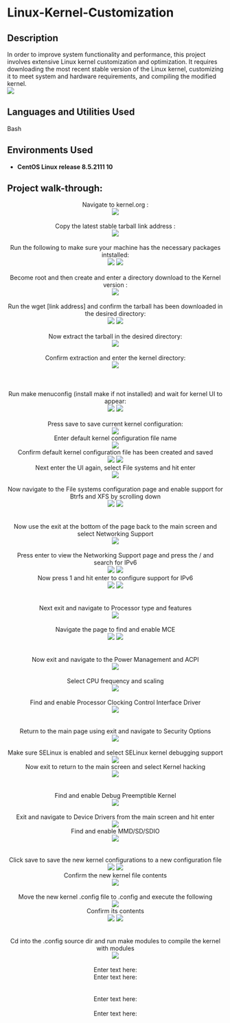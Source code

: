 # Linux-Kernel-Customization

<h2>Description</h2>
In order to improve system functionality and performance, this project involves extensive Linux kernel customization and optimization. It requires downloading the most recent stable version of the Linux kernel, customizing it to meet system and hardware requirements, and compiling the modified kernel. 
<br />
<img src="https://github.com/user-attachments/assets/3b14c04b-9b17-4887-bba6-637180f7e4c4"/>


<h2>Languages and Utilities Used</h2>

Bash

<h2>Environments Used </h2>

- <b>CentOS Linux release 8.5.2111
 10</b>

<h2>Project walk-through:</h2>


<p align="center">
Navigate to kernel.org : <br/>
<img src="https://github.com/user-attachments/assets/80490e12-f6fa-4819-9eaf-d230ff6c8cd4"/>
<br />
<br />
Copy the latest stable tarball link address :  <br/>
<img src="https://github.com/user-attachments/assets/b20539c3-9ecd-4fb4-8ebc-49496e8603be"/>
<br />
<br />
Run the following to make sure your machine has the necessary packages intstalled: <br/>
<img src="https://github.com/user-attachments/assets/30e15c77-0234-4927-8928-8a5ac0887e0b"/>
<img src="https://github.com/user-attachments/assets/bc28c1c2-e03b-43cf-866a-d62a8c9e94a0"/>
<br />
<br />
Become root and then create and enter a directory download to the Kernel version :  <br/>
<img src="https://github.com/user-attachments/assets/60e9637f-a9cc-4039-a1ca-8b9a2687200e"/>
<br />
<br />
Run the wget [link address] and confirm the tarball has been downloaded in the desired directory:  <br/>
<img src="https://github.com/user-attachments/assets/f1c4fdb0-3f5f-4070-8310-44c5c44b6e76"/>
  <img src="https://github.com/user-attachments/assets/58aebb3f-ac9e-48c9-b98d-364623567ae3"/>
<br />
<br />
Now extract the tarball in the desired directory:  <br/>
<img src="https://github.com/user-attachments/assets/63889853-9abf-4cb5-9808-cb7bc901d7b4"/>
<br />
<br />
Confirm extraction and enter the kernel directory:  <br/>
<img src="https://github.com/user-attachments/assets/1a8b1afa-843c-409d-871b-69453a914358"/>
<br />
<br />
 <br />
 <br />
Run make menuconfig (install make if not installed) and wait for kernel UI to appear:  <br/>
<img src="https://github.com/user-attachments/assets/6f160c43-bb97-40e9-91eb-f973061c98a3"/>
  <img src="https://github.com/user-attachments/assets/c8403eef-ae55-47cf-a2a6-cac5d33dae39"/>
<br />
<br />
Press save to save current kernel configuration:  <br/>
<img src="https://github.com/user-attachments/assets/98a10a5e-310f-44ac-bffd-e7618783062b"/>
<br />Enter default kernel configuration file name<br />
  <img src="https://github.com/user-attachments/assets/8cdb1401-d66a-4895-a747-00b7badca684"/>
<br />Confirm default kernel configuration file has been created and saved<br />
<img src="https://github.com/user-attachments/assets/1a94a24f-acb1-4c5b-8ef7-737053bb6f14"/>
<img src="https://github.com/user-attachments/assets/a27b18d0-0f18-4bbb-bcbb-37e5dcfb03df"/>
<br /> Next enter the UI again, select File systems and hit enter  <br/>
<img src="https://github.com/user-attachments/assets/a3213ac4-ccd1-416b-b31e-824374e0942d"/>
<br />
<br />
Now navigate to the File systems configuration page and enable support for Btrfs and XFS by scrolling down <br/>
<img src="https://github.com/user-attachments/assets/9edf200b-db58-4218-8f33-349d7381f664"/>
<img src="https://github.com/user-attachments/assets/35fb7b9b-932c-40c2-bdc6-c6cc306d8e6d"/>
<br />
<br />
<br />
Now use the exit at the bottom of the page back to the main screen and select Networking Support<br/>
<img src="https://github.com/user-attachments/assets/49654866-9e63-4559-841d-9a4ac4eb5468"/>
<br />
<br />
Press enter to view the Networking Support page and press the / and search for IPv6<br/>
<img src="https://github.com/user-attachments/assets/b474ac7d-5701-42f6-b1fc-0edbfeba755e"/>
<img src="https://github.com/user-attachments/assets/6668f076-f418-4110-b504-0529494a47ef"/>
<br /> Now press 1 and hit enter to configure support for IPv6  <br/> 
<img src="https://github.com/user-attachments/assets/76f9bd28-aba5-4b6a-93e7-85fc10e83d9e"/>
<img src="https://github.com/user-attachments/assets/782378df-dd59-4ae4-ac6f-a50d006d2e61"/>
<br />
<br />
<br />
Next exit and navigate to Processor type and features  <br/>
<img src="https://github.com/user-attachments/assets/6f1f4628-7951-45c3-9d98-1abc3bf2aec5"/>
<br />
<br /> Navigate the page to find and enable MCE <br/>
<img src="https://github.com/user-attachments/assets/25eb556f-84f2-4a2e-8ab2-5ff1c05a3671"/>
<img src="https://github.com/user-attachments/assets/fbfef63a-2147-4002-9677-913aea5cea37"/>
<br />
<br />
<br />
 Now exit and navigate to the Power Management and ACPI  <br/>
<img src="https://github.com/user-attachments/assets/afb16975-a885-44a8-b6de-c186e8862d10"/>
<br />
<br /> Select CPU frequency and scaling <br/>
<img src="https://github.com/user-attachments/assets/5e633feb-8a08-4bd2-b8f8-e9ee4fb03b51"/>
<br />
  <br/> Find and enable Processor Clocking Control Interface Driver <br />
<img src="https://github.com/user-attachments/assets/c1e4ddd0-21d4-480b-98d6-d0e99663dfc0"/>
<br />
<br />
<br />
Return to the main page using exit and navigate to Security Options  <br/>
<img src="https://github.com/user-attachments/assets/8e4d996f-219e-49d4-9b8b-e9488accef17"/>
<br />
<br />
Make sure SELinux is enabled and select SELinux kernel debugging support  <br/>
<img src="https://github.com/user-attachments/assets/65199278-7802-43c0-ba35-1a439d8b4232"/>
<br /> Now exit to return to the main screen and select Kernel hacking <br/>
<img src="https://github.com/user-attachments/assets/2e2fe366-d2fc-4399-93f7-f9cd1d15938a"/>
<br />
<br />
<br />
Find and enable Debug Preemptible Kernel <br/>
<img src="https://github.com/user-attachments/assets/9dd7c512-c747-4054-8c53-186408309a8b"/>
<br />
<br />
Exit and navigate to Device Drivers from the main screen and hit enter<br/>
<img src="https://github.com/user-attachments/assets/665631b5-f409-4243-9322-80d258c3a53b"/>
<br /> Find and enable MMD/SD/SDIO <br/>
<img src="https://github.com/user-attachments/assets/2b240b24-e8ab-4b95-a004-dc529e64b8ef"/>
<br />
<br />
<br />
Click save to save the new kernel configurations to a new configuration file <br/>
<img src="https://github.com/user-attachments/assets/088d712c-4194-4270-9fda-a85a8333d430"/>
 <img src="https://github.com/user-attachments/assets/d92be623-9213-44b5-9696-701d593338a0"/>
<br />Confirm the new kernel file contents <br/>
 <img src="https://github.com/user-attachments/assets/90672a83-406d-4fa8-8092-02fceb52da64"/>
<br />
<br />
Move the new kernel .config file to .config and execute the following <br/>
<img src="https://github.com/user-attachments/assets/97a94faa-6cef-4106-ba5d-22dde72fdcb7"/>
<br /> Confirm its contents <br/>
<img src="https://github.com/user-attachments/assets/26169f70-1b71-479e-904e-5ecdfeb9fecb"/>
<img src="https://github.com/user-attachments/assets/fbfc8441-26a3-4b7e-83d7-4a0dd4feafc3"/>
<br />
<br />
<br />
Cd into the .config source dir and run make modules to compile the kernel with modules  <br/>
<img src="https://github.com/user-attachments/assets/cb62d464-32a0-48ad-9ebf-df5ac1e6b10f"/>
<br />
<br />
Enter text here:  <br/>
<img src=""/>
<br />Enter text here:  <br/>
<img src=""/>
<br />
<br />
<br />
Enter text here:  <br/>
<img src=""/>
<br />
<br />
Enter text here:  <br/>
<img src=""/>
<br />
<br />  <br/>
<img src=""/>
<br />
<br /><br />  <br/>
<img src=""/>
<br />
<br /><br />  <br/>
<img src=""/>
<br />
<br /><br />  <br/>
<img src=""/>
<br />
<br /><br />  <br/>
<img src=""/>
<br />
<br /><br />  <br/>
<img src=""/>
<br />
<br /><br />  <br/>
<img src=""/>
<br />
<br /><br />  <br/>
<img src=""/>
<br />
<br /><br />  <br/>
<img src=""/>
<br />
<br /><br />  <br/>
<img src=""/>
<br />
<br /><br />  <br/>
<img src=""/>
<br />
<br /><br />  <br/>
<img src=""/>
<br />
<br /><br />  <br/>
<img src=""/>
<br />
<br /><br />  <br/>
<img src=""/>
<br />
<br /><br />  <br/>
<img src=""/>
<br />
<br /><br />  <br/>
<img src=""/>
<br />
<br /><br />  <br/>
<img src=""/>
<br />
<br /><br />  <br/>
<img src=""/>
<br />
<br /><br />  <br/>
<img src=""/>
<br />
<br /><br />  <br/>
<img src=""/>
<br />
<br /><br />  <br/>
<img src=""/>
<br />
<br /><br />  <br/>
<img src=""/>
<br />
<br />
<!--
 ```diff
- text in red
+ text in green
! text in orange
# text in gray
@@ text in purple (and bold)@@
```
--!>
